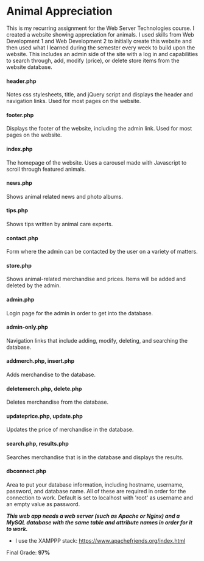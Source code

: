 # Animal Appreciation

This is my recurring assignment for the Web Server Technologies course. I created a website showing appreciation for animals. I used skills from Web Development 1 and Web Development 2 to initially create this website and then used what I learned during the semester every week to build upon the website. This includes an admin side of the site with a log in and capabilities to search through, add, modify (price), or delete store items from the website database.

#### header.php
Notes css stylesheets, title, and jQuery script and displays the header and navigation links. Used for most pages on the website.

#### footer.php
Displays the footer of the website, including the admin link. Used for most pages on the website.

#### index.php
The homepage of the website. Uses a carousel made with Javascript to scroll through featured animals.

#### news.php
Shows animal related news and photo albums.

#### tips.php
Shows tips written by animal care experts.

#### contact.php
Form where the admin can be contacted by the user on a variety of matters.

#### store.php
Shows animal-related merchandise and prices. Items will be added and deleted by the admin.

#### admin.php
Login page for the admin in order to get into the database.

#### admin-only.php
Navigation links that include adding, modify, deleting, and searching the database.

#### addmerch.php, insert.php
Adds merchandise to the database.

#### deletemerch.php, delete.php
Deletes merchandise from the database.

#### updateprice.php, update.php
Updates the price of merchandise in the database.

#### search.php, results.php
Searches merchandise that is in the database and displays the results.

#### dbconnect.php
Area to put your database information, including hostname, username, password, and database name. All of these are required in order for the connection to work. Default is set to localhost with 'root' as username and an empty value as password.

***This web app needs a web server (such as Apache or Nginx) and a MySQL database with the same table and attribute names in order for it to work.***

- I use the XAMPPP stack: https://www.apachefriends.org/index.html

Final Grade: **97%**

